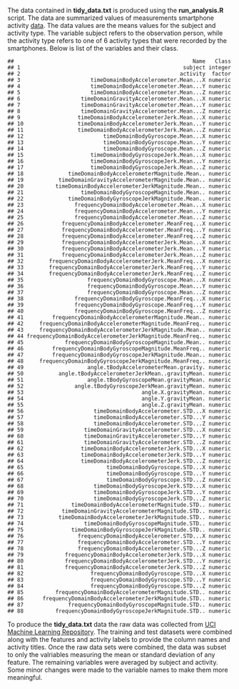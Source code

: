 The data contained in **tidy\_data.txt** is produced using the
**run\_analysis.R** script. The data are summarized values of
measurements smartphone activity
[data](Davide%20Anguita,%20Alessandro%20Ghio,%20Luca%20Oneto,%20Xavier%20Parra%20and%20Jorge%20L.%20Reyes-Ortiz.%20A%20Public%20Domain%20Dataset%20for%20Human%20Activity%20Recognition%20Using%20Smartphones.%2021th%20European%20Symposium%20on%20Artificial%20Neural%20Networks,%20Computational%20Intelligence%20and%20Machine%20Learning,%20ESANN%202013.%20Bruges,%20Belgium%2024-26%20April%202013.).
The data values are the means values for the subject and activity type.
The variable subject refers to the observation person, while the
activity type refers to one of 6 activity types that were recorded by
the smartphones. Below is list of the variables and their class.

    ##                                                        Name   Class
    ## 1                                                   subject integer
    ## 2                                                  activity  factor
    ## 3                      timeDomainBodyAccelerometer.Mean...X numeric
    ## 4                      timeDomainBodyAccelerometer.Mean...Y numeric
    ## 5                      timeDomainBodyAccelerometer.Mean...Z numeric
    ## 6                   timeDomainGravityAccelerometer.Mean...X numeric
    ## 7                   timeDomainGravityAccelerometer.Mean...Y numeric
    ## 8                   timeDomainGravityAccelerometer.Mean...Z numeric
    ## 9                  timeDomainBodyAccelerometerJerk.Mean...X numeric
    ## 10                 timeDomainBodyAccelerometerJerk.Mean...Y numeric
    ## 11                 timeDomainBodyAccelerometerJerk.Mean...Z numeric
    ## 12                         timeDomainBodyGyroscope.Mean...X numeric
    ## 13                         timeDomainBodyGyroscope.Mean...Y numeric
    ## 14                         timeDomainBodyGyroscope.Mean...Z numeric
    ## 15                     timeDomainBodyGyroscopeJerk.Mean...X numeric
    ## 16                     timeDomainBodyGyroscopeJerk.Mean...Y numeric
    ## 17                     timeDomainBodyGyroscopeJerk.Mean...Z numeric
    ## 18              timeDomainBodyAccelerometerMagnitude.Mean.. numeric
    ## 19           timeDomainGravityAccelerometerMagnitude.Mean.. numeric
    ## 20          timeDomainBodyAccelerometerJerkMagnitude.Mean.. numeric
    ## 21                  timeDomainBodyGyroscopeMagnitude.Mean.. numeric
    ## 22              timeDomainBodyGyroscopeJerkMagnitude.Mean.. numeric
    ## 23                frequencyDomainBodyAccelerometer.Mean...X numeric
    ## 24                frequencyDomainBodyAccelerometer.Mean...Y numeric
    ## 25                frequencyDomainBodyAccelerometer.Mean...Z numeric
    ## 26            frequencyDomainBodyAccelerometer.MeanFreq...X numeric
    ## 27            frequencyDomainBodyAccelerometer.MeanFreq...Y numeric
    ## 28            frequencyDomainBodyAccelerometer.MeanFreq...Z numeric
    ## 29            frequencyDomainBodyAccelerometerJerk.Mean...X numeric
    ## 30            frequencyDomainBodyAccelerometerJerk.Mean...Y numeric
    ## 31            frequencyDomainBodyAccelerometerJerk.Mean...Z numeric
    ## 32        frequencyDomainBodyAccelerometerJerk.MeanFreq...X numeric
    ## 33        frequencyDomainBodyAccelerometerJerk.MeanFreq...Y numeric
    ## 34        frequencyDomainBodyAccelerometerJerk.MeanFreq...Z numeric
    ## 35                    frequencyDomainBodyGyroscope.Mean...X numeric
    ## 36                    frequencyDomainBodyGyroscope.Mean...Y numeric
    ## 37                    frequencyDomainBodyGyroscope.Mean...Z numeric
    ## 38                frequencyDomainBodyGyroscope.MeanFreq...X numeric
    ## 39                frequencyDomainBodyGyroscope.MeanFreq...Y numeric
    ## 40                frequencyDomainBodyGyroscope.MeanFreq...Z numeric
    ## 41         frequencyDomainBodyAccelerometerMagnitude.Mean.. numeric
    ## 42     frequencyDomainBodyAccelerometerMagnitude.MeanFreq.. numeric
    ## 43     frequencyDomainBodyAccelerometerJerkMagnitude.Mean.. numeric
    ## 44 frequencyDomainBodyAccelerometerJerkMagnitude.MeanFreq.. numeric
    ## 45             frequencyDomainBodyGyroscopeMagnitude.Mean.. numeric
    ## 46         frequencyDomainBodyGyroscopeMagnitude.MeanFreq.. numeric
    ## 47         frequencyDomainBodyGyroscopeJerkMagnitude.Mean.. numeric
    ## 48     frequencyDomainBodyGyroscopeJerkMagnitude.MeanFreq.. numeric
    ## 49                    angle.tBodyAccelerometerMean.gravity. numeric
    ## 50           angle.tBodyAccelerometerJerkMean..gravityMean. numeric
    ## 51                    angle.tBodyGyroscopeMean.gravityMean. numeric
    ## 52                angle.tBodyGyroscopeJerkMean.gravityMean. numeric
    ## 53                                     angle.X.gravityMean. numeric
    ## 54                                     angle.Y.gravityMean. numeric
    ## 55                                     angle.Z.gravityMean. numeric
    ## 56                      timeDomainBodyAccelerometer.STD...X numeric
    ## 57                      timeDomainBodyAccelerometer.STD...Y numeric
    ## 58                      timeDomainBodyAccelerometer.STD...Z numeric
    ## 59                   timeDomainGravityAccelerometer.STD...X numeric
    ## 60                   timeDomainGravityAccelerometer.STD...Y numeric
    ## 61                   timeDomainGravityAccelerometer.STD...Z numeric
    ## 62                  timeDomainBodyAccelerometerJerk.STD...X numeric
    ## 63                  timeDomainBodyAccelerometerJerk.STD...Y numeric
    ## 64                  timeDomainBodyAccelerometerJerk.STD...Z numeric
    ## 65                          timeDomainBodyGyroscope.STD...X numeric
    ## 66                          timeDomainBodyGyroscope.STD...Y numeric
    ## 67                          timeDomainBodyGyroscope.STD...Z numeric
    ## 68                      timeDomainBodyGyroscopeJerk.STD...X numeric
    ## 69                      timeDomainBodyGyroscopeJerk.STD...Y numeric
    ## 70                      timeDomainBodyGyroscopeJerk.STD...Z numeric
    ## 71               timeDomainBodyAccelerometerMagnitude.STD.. numeric
    ## 72            timeDomainGravityAccelerometerMagnitude.STD.. numeric
    ## 73           timeDomainBodyAccelerometerJerkMagnitude.STD.. numeric
    ## 74                   timeDomainBodyGyroscopeMagnitude.STD.. numeric
    ## 75               timeDomainBodyGyroscopeJerkMagnitude.STD.. numeric
    ## 76                 frequencyDomainBodyAccelerometer.STD...X numeric
    ## 77                 frequencyDomainBodyAccelerometer.STD...Y numeric
    ## 78                 frequencyDomainBodyAccelerometer.STD...Z numeric
    ## 79             frequencyDomainBodyAccelerometerJerk.STD...X numeric
    ## 80             frequencyDomainBodyAccelerometerJerk.STD...Y numeric
    ## 81             frequencyDomainBodyAccelerometerJerk.STD...Z numeric
    ## 82                     frequencyDomainBodyGyroscope.STD...X numeric
    ## 83                     frequencyDomainBodyGyroscope.STD...Y numeric
    ## 84                     frequencyDomainBodyGyroscope.STD...Z numeric
    ## 85          frequencyDomainBodyAccelerometerMagnitude.STD.. numeric
    ## 86      frequencyDomainBodyAccelerometerJerkMagnitude.STD.. numeric
    ## 87              frequencyDomainBodyGyroscopeMagnitude.STD.. numeric
    ## 88          frequencyDomainBodyGyroscopeJerkMagnitude.STD.. numeric

To produce the **tidy\_data.txt** data the raw data was collected from
[UCI Machine Learning
Repository](https://d396qusza40orc.cloudfront.net/getdata%2Fprojectfiles%2FUCI%20HAR%20Dataset.zip).
The training and test datasets were combined along with the features and
activity labels to provide the column names and activity titles. Once
the raw data sets were combined, the data was subset to only the
valriables measuring the mean or standard deviation of any feature. The
remaining variables were averaged by subject and activity. Some minor
changes were made to the variable names to make them more meaningful.
